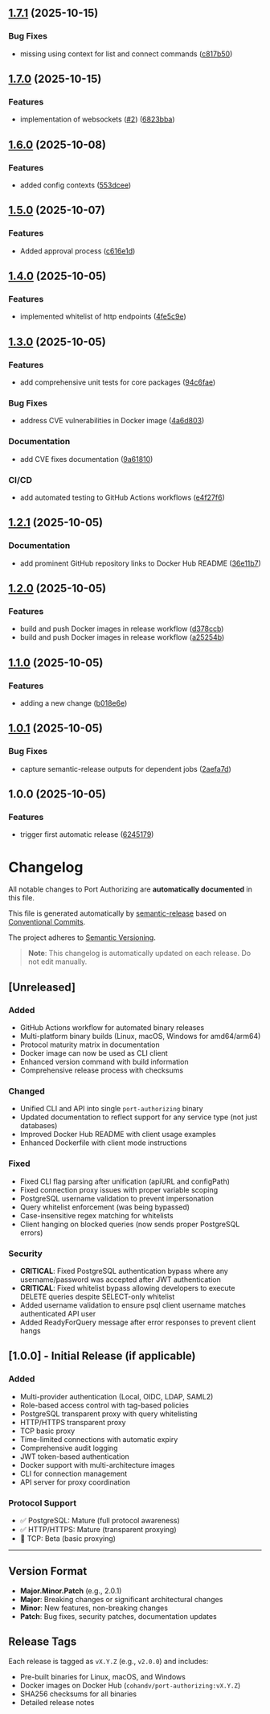 ## [1.7.1](https://github.com/cohandv/port-authorizing/compare/v1.7.0...v1.7.1) (2025-10-15)


### Bug Fixes

* missing using context for list and connect commands ([c817b50](https://github.com/cohandv/port-authorizing/commit/c817b5091ed795632ccd8f717bbb1873c6449e84))

## [1.7.0](https://github.com/cohandv/port-authorizing/compare/v1.6.0...v1.7.0) (2025-10-15)


### Features

* implementation of websockets ([#2](https://github.com/cohandv/port-authorizing/issues/2)) ([6823bba](https://github.com/cohandv/port-authorizing/commit/6823bba3727c6203eb04ea7f1951aa2db8aca99d))

## [1.6.0](https://github.com/cohandv/port-authorizing/compare/v1.5.0...v1.6.0) (2025-10-08)


### Features

* added config contexts ([553dcee](https://github.com/cohandv/port-authorizing/commit/553dcee79b09fb1333420397d024624730071a71))

## [1.5.0](https://github.com/cohandv/port-authorizing/compare/v1.4.0...v1.5.0) (2025-10-07)


### Features

* Added approval process ([c616e1d](https://github.com/cohandv/port-authorizing/commit/c616e1d68e57fee86daff0c1dd7096506156f2ad))

## [1.4.0](https://github.com/cohandv/port-authorizing/compare/v1.3.0...v1.4.0) (2025-10-05)


### Features

* implemented whitelist of http endpoints ([4fe5c9e](https://github.com/cohandv/port-authorizing/commit/4fe5c9e54fce09939b7ce5e9dda0dde26e41cc8d))

## [1.3.0](https://github.com/cohandv/port-authorizing/compare/v1.2.1...v1.3.0) (2025-10-05)


### Features

* add comprehensive unit tests for core packages ([94c6fae](https://github.com/cohandv/port-authorizing/commit/94c6faeeedabcef8abe0ce085c99f7630e05ef47))


### Bug Fixes

* address CVE vulnerabilities in Docker image ([4a6d803](https://github.com/cohandv/port-authorizing/commit/4a6d803f85009ae9bb1eb8c747813e9a06d36b24))


### Documentation

* add CVE fixes documentation ([9a61810](https://github.com/cohandv/port-authorizing/commit/9a618109fc3770b25c10c17eebbbcae454a66838))


### CI/CD

* add automated testing to GitHub Actions workflows ([e4f27f6](https://github.com/cohandv/port-authorizing/commit/e4f27f6511070bb7cc507c8da9db78f49560b2f0))

## [1.2.1](https://github.com/cohandv/port-authorizing/compare/v1.2.0...v1.2.1) (2025-10-05)


### Documentation

* add prominent GitHub repository links to Docker Hub README ([36e11b7](https://github.com/cohandv/port-authorizing/commit/36e11b7fe8085994d4f2ff93db0a4e09120f10e1))

## [1.2.0](https://github.com/cohandv/port-authorizing/compare/v1.1.0...v1.2.0) (2025-10-05)


### Features

* build and push Docker images in release workflow ([d378ccb](https://github.com/cohandv/port-authorizing/commit/d378ccb845788fe16b8db1e099048194eaae02be))
* build and push Docker images in release workflow ([a25254b](https://github.com/cohandv/port-authorizing/commit/a25254b6cff2d88b4fe7d73037d951f1c032a9ee))

## [1.1.0](https://github.com/cohandv/port-authorizing/compare/v1.0.1...v1.1.0) (2025-10-05)


### Features

* adding a new change ([b018e6e](https://github.com/cohandv/port-authorizing/commit/b018e6e9356bde3ae17a62cbc346483e9a1fb7cb))

## [1.0.1](https://github.com/cohandv/port-authorizing/compare/v1.0.0...v1.0.1) (2025-10-05)


### Bug Fixes

* capture semantic-release outputs for dependent jobs ([2aefa7d](https://github.com/cohandv/port-authorizing/commit/2aefa7d8a062aaf8398c56c5e9778338a09a5f41))

## 1.0.0 (2025-10-05)


### Features

* trigger first automatic release ([6245179](https://github.com/cohandv/port-authorizing/commit/6245179ee50f1336ec7bbaaca7a2e3d001a3b7da))

# Changelog

All notable changes to Port Authorizing are **automatically documented** in this file.

This file is generated automatically by [semantic-release](https://github.com/semantic-release/semantic-release) based on [Conventional Commits](https://www.conventionalcommits.org/).

The project adheres to [Semantic Versioning](https://semver.org/spec/v2.0.0.html).

> **Note**: This changelog is automatically updated on each release. Do not edit manually.

## [Unreleased]

### Added
- GitHub Actions workflow for automated binary releases
- Multi-platform binary builds (Linux, macOS, Windows for amd64/arm64)
- Protocol maturity matrix in documentation
- Docker image can now be used as CLI client
- Enhanced version command with build information
- Comprehensive release process with checksums

### Changed
- Unified CLI and API into single `port-authorizing` binary
- Updated documentation to reflect support for any service type (not just databases)
- Improved Docker Hub README with client usage examples
- Enhanced Dockerfile with client mode instructions

### Fixed
- Fixed CLI flag parsing after unification (apiURL and configPath)
- Fixed connection proxy issues with proper variable scoping
- PostgreSQL username validation to prevent impersonation
- Query whitelist enforcement (was being bypassed)
- Case-insensitive regex matching for whitelists
- Client hanging on blocked queries (now sends proper PostgreSQL errors)

### Security
- **CRITICAL**: Fixed PostgreSQL authentication bypass where any username/password was accepted after JWT authentication
- **CRITICAL**: Fixed whitelist bypass allowing developers to execute DELETE queries despite SELECT-only whitelist
- Added username validation to ensure psql client username matches authenticated API user
- Added ReadyForQuery message after error responses to prevent client hangs

## [1.0.0] - Initial Release (if applicable)

### Added
- Multi-provider authentication (Local, OIDC, LDAP, SAML2)
- Role-based access control with tag-based policies
- PostgreSQL transparent proxy with query whitelisting
- HTTP/HTTPS transparent proxy
- TCP basic proxy
- Time-limited connections with automatic expiry
- Comprehensive audit logging
- JWT token-based authentication
- Docker support with multi-architecture images
- CLI for connection management
- API server for proxy coordination

### Protocol Support
- ✅ PostgreSQL: Mature (full protocol awareness)
- ✅ HTTP/HTTPS: Mature (transparent proxying)
- 🚧 TCP: Beta (basic proxying)

---

## Version Format

- **Major.Minor.Patch** (e.g., 2.0.1)
- **Major**: Breaking changes or significant architectural changes
- **Minor**: New features, non-breaking changes
- **Patch**: Bug fixes, security patches, documentation updates

## Release Tags

Each release is tagged as `vX.Y.Z` (e.g., `v2.0.0`) and includes:
- Pre-built binaries for Linux, macOS, and Windows
- Docker images on Docker Hub (`cohandv/port-authorizing:vX.Y.Z`)
- SHA256 checksums for all binaries
- Detailed release notes
